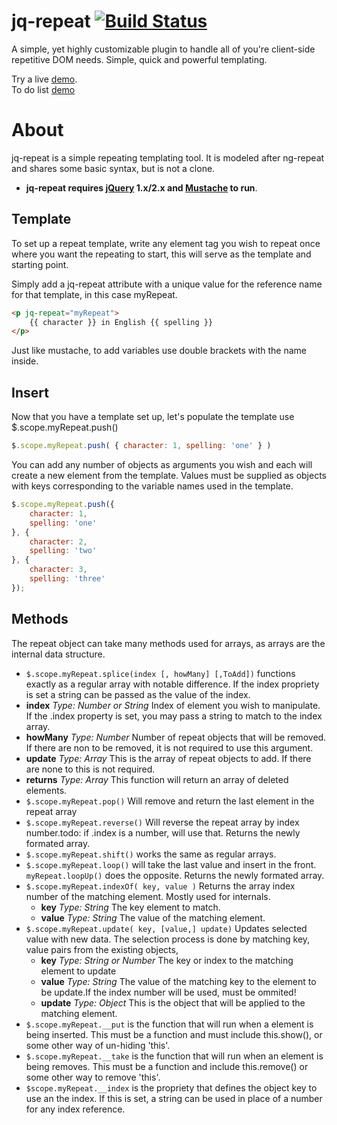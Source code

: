 # jq-repeat [![Build Status](https://travis-ci.org/wmantly/jq-repeat.svg)](https://travis-ci.org/wmantly/jq-repeat)
A simple, yet highly customizable plugin to handle all of you're client-side repetitive DOM needs. Simple, quick and powerful templating.

Try a live [demo](http://plnkr.co/edit/QGLrUMXl5HXeYdLnrNIN?p=preview).<br>
To do list [demo](http://jsfiddle.net/wmantly/nLj6nr4q/)

# About
jq-repeat is a simple repeating templating tool. It is modeled after ng-repeat and shares some basic syntax, but is not a clone.

* __jq-repeat requires [jQuery](http://jquery.com/) 1.x/2.x and [Mustache](https://github.com/janl/mustache.js) to run__.

## Template
To set up a repeat template, write any element tag you wish to repeat once where you want the repeating to start, this will serve as the template and starting point.

Simply add a jq-repeat attribute with a unique value for the reference name for that template, in this case myRepeat. 
```html
<p jq-repeat="myRepeat">
    {{ character }} in English {{ spelling }}
</p>

```
Just like mustache, to add variables use double brackets with the name inside.

## Insert
Now that you have a template set up, let's populate the template use $.scope.myRepeat.push()
```javaScript
$.scope.myRepeat.push( { character: 1, spelling: 'one' } )
```
You can add any number of objects as arguments you wish and each will create a new element from the template. Values must be supplied as objects with keys corresponding to the variable names used in the template.
```javaScript
$.scope.myRepeat.push({
    character: 1,
    spelling: 'one'
}, {
    character: 2,
    spelling: 'two'
}, {
    character: 3,
    spelling: 'three'
});
```
## Methods
The repeat object can take many methods used for arrays, as arrays are the internal data structure.

* `$.scope.myRepeat.splice(index [, howMany] [,ToAdd])` functions exactly as a regular array with notable difference. If the index propriety is set a string can be passed as the value of the index.
 * **index** *Type: Number or String*
    Index of element you wish to manipulate. If the .index property is set, you may pass a string to match to the index array.
 * **howMany** *Type: Number*
    Number of repeat objects that will be removed. If there are non to be removed, it is not required to use this argument.
 * **update** *Type: Array*
    This is the array of repeat objects to add. If there are none to this is not required.
 * **returns** *Type: Array*
    This function will return an array of deleted elements.
* `$.scope.myRepeat.pop()` Will remove and return the last element in the repeat array
* `$.scope.myRepeat.reverse()` Will reverse the repeat array by index number.todo: if .index is a number, will use that. Returns the newly formated array.
* `$.scope.myRepeat.shift()` works the same as regular arrays.
* `$.scope.myRepeat.loop()` will take the last value and insert in the front. `myRepeat.loopUp()` does the opposite. Returns the newly formated array.
* `$.scope.myRepeat.indexOf( key, value )` Returns the array index number of the matching element. Mostly used for internals.
  * **key** *Type: String*
    The key element to match.
  * **value** *Type: String*
    The value of the matching element.
* `$.scope.myRepeat.update( key, [value,] update)` Updates selected value with new data. The selection process is done by matching key, value pairs from the existing objects,
  * **key** *Type: String or Number*
    The key or index to the matching element to update
  * **value** *Type: String*
    The value of the matching key to the element to be update.If the index number will be used, must be ommited!
  * **update** *Type: Object*
    This is the object that will be applied to the matching element.
* `$.scope.myRepeat.__put` is the function that will run when a element is being inserted. This must be a function and must include this.show(), or some other way of un-hiding 'this'.
* `$.scope.myRepeat.__take` is the function that will run when an element is being removes. This must be a function and include this.remove() or some other way to remove 'this'.
* `$scope.myRepeat.__index` is the propriety that defines the object key to use an the index. If this is set, a string can be used in place of a number for any index reference.
